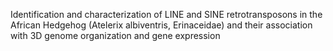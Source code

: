 Identification and characterization of LINE and SINE retrotransposons in the African Hedgehog (Atelerix albiventris, Erinaceidae) and their association with 3D genome organization and gene expression                                              
